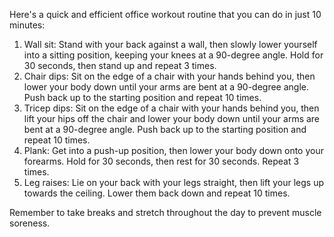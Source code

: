 Here's a quick and efficient office workout routine that you can do in just 10 minutes:

1. Wall sit: Stand with your back against a wall, then slowly lower yourself into a sitting position, keeping your knees at a 90-degree angle. Hold for 30 seconds, then stand up and repeat 3 times.
2. Chair dips: Sit on the edge of a chair with your hands behind you, then lower your body down until your arms are bent at a 90-degree angle. Push back up to the starting position and repeat 10 times.
3. Tricep dips: Sit on the edge of a chair with your hands behind you, then lift your hips off the chair and lower your body down until your arms are bent at a 90-degree angle. Push back up to the starting position and repeat 10 times.
4. Plank: Get into a push-up position, then lower your body down onto your forearms. Hold for 30 seconds, then rest for 30 seconds. Repeat 3 times.
5. Leg raises: Lie on your back with your legs straight, then lift your legs up towards the ceiling. Lower them back down and repeat 10 times.

Remember to take breaks and stretch throughout the day to prevent muscle soreness.